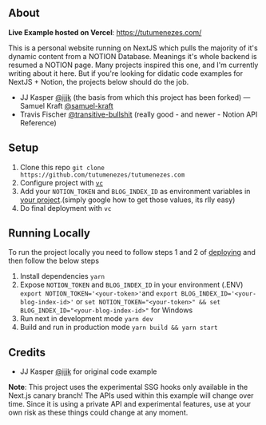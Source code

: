 ## About

**Live Example hosted on Vercel**: https://tutumenezes.com/

This is a personal website running on NextJS which pulls the majority of it's dynamic content from a NOTION Database.
Meanings it's whole backend is resumed a NOTION page. Many projects inspired this one, and I'm currently writing about it here.
But if you're looking for didatic code examples for NextJS + Notion, the projects below should do the job.

- JJ Kasper [@ijjk](https://github.com/ijjk/notion-blog) (the basis from which this project has been forked)
  — Samuel Kraft [@samuel-kraft](https://github.com/samuelkraft/notion-blog-nextjs)
- Travis Fischer [@transitive-bullshit](https://github.com/transitive-bullshit/nextjs-notion-starter-kit) (really good - and newer - Notion API Reference)

## Setup

1. Clone this repo `git clone https://github.com/tutumenezes/tutumenezes.com`
2. Configure project with [`vc`](https://vercel.com/download)
3. Add your `NOTION_TOKEN` and `BLOG_INDEX_ID` as environment variables in [your project](https://vercel.com/docs/integrations?query=envir#project-level-apis/project-based-environment-variables).(simply google how to get those values, its rlly easy)
4. Do final deployment with `vc`

## Running Locally

To run the project locally you need to follow steps 1 and 2 of [deploying](#deploy-your-own) and then follow the below steps

1. Install dependencies `yarn`
2. Expose `NOTION_TOKEN` and `BLOG_INDEX_ID` in your environment (.ENV) `export NOTION_TOKEN='<your-token>'`and `export BLOG_INDEX_ID='<your-blog-index-id>'` or `set NOTION_TOKEN="<your-token>" && set BLOG_INDEX_ID="<your-blog-index-id>"` for Windows
3. Run next in development mode `yarn dev`
4. Build and run in production mode `yarn build && yarn start`

## Credits

- JJ Kasper [@ijjk](https://github.com/ijjk/notion-blog) for original code example

**Note**: This project uses the experimental SSG hooks only available in the Next.js canary branch! The APIs used within this example will change over time. Since it is using a private API and experimental features, use at your own risk as these things could change at any moment.
